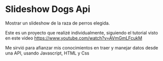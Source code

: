 # Slideshow Dogs Api
 Mostrar un slideshow de la raza de perros elegida.

 Este es un proyecto que realizé individualmente, siguiendo el tutorial visto en este video https://www.youtube.com/watch?v=AVmGmLFcukM

Me sirvió para afianzar mis conocimientos en traer y manejar datos desde una API, usando Javascript, HTML y Css